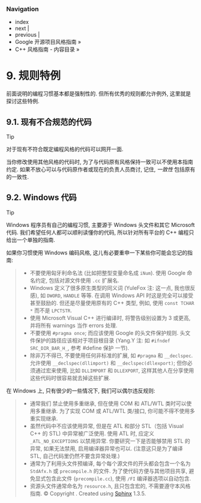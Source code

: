 ### Navigation

*   index
*   next |
*   previous |
*   Google 开源项目风格指南 »
*   C++ 风格指南 - 内容目录 »

# 9\. 规则特例

前面说明的编程习惯基本都是强制性的. 但所有优秀的规则都允许例外, 这里就是探讨这些特例.

## 9.1\. 现有不合规范的代码

Tip

对于现有不符合既定编程风格的代码可以网开一面.

当你修改使用其他风格的代码时, 为了与代码原有风格保持一致可以不使用本指南约定. 如果不放心可以与代码原作者或现在的负责人员商讨, 记住, *一致性* 包括原有的一致性.

 ## 9.2\. Windows 代码

Tip

Windows 程序员有自己的编程习惯, 主要源于 Windows 头文件和其它 Microsoft 代码. 我们希望任何人都可以顺利读懂你的代码, 所以针对所有平台的 C++ 编程只给出一个单独的指南.

如果你习惯使用 Windows 编码风格, 这儿有必要重申一下某些你可能会忘记的指南:

> *   不要使用匈牙利命名法 (比如把整型变量命名成 `iNum`). 使用 Google 命名约定, 包括对源文件使用 `.cc` 扩展名.
> *   Windows 定义了很多原生类型的同义词 (YuleFox 注: 这一点, 我也很反感), 如 `DWORD`, `HANDLE` 等等. 在调用 Windows API 时这是完全可以接受甚至鼓励的. 但还是尽量使用原有的 C++ 类型, 例如, 使用 `const TCHAR *` 而不是 `LPCTSTR`.
> *   使用 Microsoft Visual C++ 进行编译时, 将警告级别设置为 3 或更高, 并将所有 warnings 当作 errors 处理.
> *   不要使用 `#pragma once`; 而应该使用 Google 的头文件保护规则. 头文件保护的路径应该相对于项目根目录 (Yang.Y 注: 如 `#ifndef SRC_DIR_BAR_H_`, 参考 #define 保护 一节).
> *   除非万不得已, 不要使用任何非标准的扩展, 如 `#pragma` 和 `__declspec`. 允许使用 `__declspec(dllimport)` 和 `__declspec(dllexport)`; 但你必须通过宏来使用, 比如 `DLLIMPORT` 和 `DLLEXPORT`, 这样其他人在分享使用这些代码时很容易就去掉这些扩展.

在 Windows 上, 只有很少的一些情况下, 我们可以偶尔违反规则:

> *   通常我们 禁止使用多重继承, 但在使用 COM 和 ATL/WTL 类时可以使用多重继承. 为了实现 COM 或 ATL/WTL 类/接口, 你可能不得不使用多重实现继承.
> *   虽然代码中不应该使用异常, 但是在 ATL 和部分 STL（包括 Visual C++ 的 STL) 中异常被广泛使用. 使用 ATL 时, 应定义 `_ATL_NO_EXCEPTIONS` 以禁用异常. 你要研究一下是否能够禁用 STL 的异常, 如果无法禁用, 启用编译器异常也可以. (注意这只是为了编译 STL, 自己代码里仍然不要含异常处理.)
> *   通常为了利用头文件预编译, 每个每个源文件的开头都会包含一个名为 `StdAfx.h` 或 `precompile.h` 的文件. 为了使代码方便与其他项目共享, 避免显式包含此文件 (`precompile.cc`), 使用 `/FI` 编译器选项以自动包含.
> *   资源头文件通常命名为 `resource.h`, 且只包含宏的, 不需要遵守本风格指南. © Copyright . Created using [Sphinx](http://sphinx-doc.org/) 1.3.5.